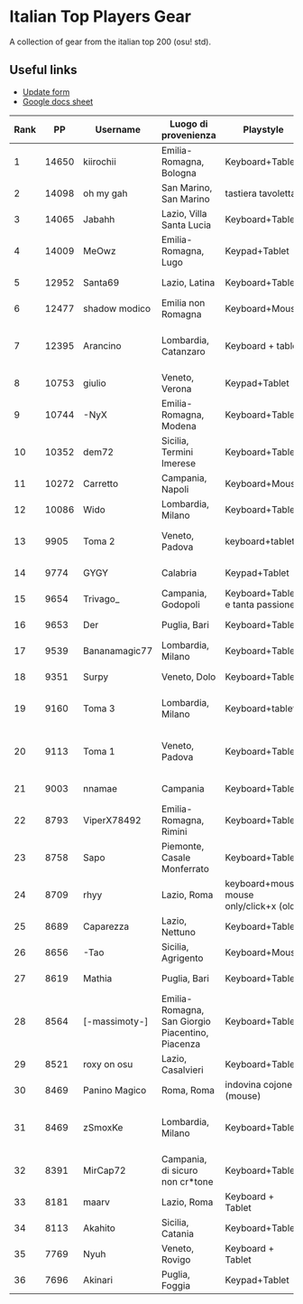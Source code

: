 # Italian Top Players Gear
A collection of gear from the italian top 200 (osu! std).

## Useful links
- [Update form](https://docs.google.com/forms/d/e/1FAIpQLSda6cfkVM5K-jvKprpvKbcX1vKcA1DMkJw6S2R79QjWjU0Qiw/viewform)
- [Google docs sheet](https://docs.google.com/spreadsheets/d/1bnU730-eG2OifO7ucLPpc2_z5B_ul11zTqyIPu8Uwm0)

[//]: # (Table)

|   Rank |    PP | Username      | Luogo di provenienza                             | Playstyle                                | Tap Style                                           | Tablet / Mouse       | Area / Filter / Sensitivity                                                                                                                              | Grip                                                                                                                                                                    | Keyboard                                      | Switch                             | osu! Resolution         | Skin                                                                                                                                                                |
|--------|-------|---------------|--------------------------------------------------|------------------------------------------|-----------------------------------------------------|----------------------|----------------------------------------------------------------------------------------------------------------------------------------------------------|-------------------------------------------------------------------------------------------------------------------------------------------------------------------------|-----------------------------------------------|------------------------------------|-------------------------|---------------------------------------------------------------------------------------------------------------------------------------------------------------------|
|      1 | 14650 | kiirochii     | Emilia-Romagna, Bologna                          | Keyboard+Tablet                          | Ring Middle + Index                                 | Wacom Bamboo CTH-470 | 112mm Forced aspect ratio                                                                                                                                | https://i.imgur.com/GeiuXI3.png                                                                                                                                         | hyperx alloy origins core                     | aqua                               | 1920x1080 fullscreen    | https://github.com/rudjx3/skins/blob/main/kiirochii.md                                                                                                              |
|      2 | 14098 | oh my gah     | San Marino, San Marino                           | tastiera tavoletta                       | singletap medio                                     | cth 480              | tra 90 e 112 proporzioni forzate                                                                                                                         | mi vergogno                                                                                                                                                             | hyperx                                        | aqua                               | schermo intero          | cambio skin di continuo                                                                                                                                             |
|      3 | 14065 | Jabahh        | Lazio, Villa Santa Lucia                         | Keyboard+Tablet                          | Middle singletap                                    | Wacom CTL 472        | 77mm x 43.31mm, 12ms 1000hz smoothing, 3 1 0 1 anti chatter                                                                                              | https://cdn.discordapp.com/attachments/873357839555506178/1062380085216288900/IMG_20230110_153826.jpg                                                                   | HyperX Alloy Origins Core TKL                 | HyperX Red                         | 1920x1080 Full Screen   | https://drive.google.com/file/d/1Du_ci_HnpmX87roDG9BIEf3PS9znIUM5/view                                                                                              |
|      4 | 14009 | MeOwz         | Emilia-Romagna, Lugo                             | Keypad+Tablet                            | Full Alt (Middle+Index)                             | CTH-690              | w105 h59.0625 x100 y35                                                                                                                                   | https://cdn.discordapp.com/attachments/609171497142976522/1062156346264408174/image.png                                                                                 | Keypad scrauso                                | Cherry MX Red (Silent[?])          | 1920x1080 Fullscreen    | https://skins.osuck.net/skins/863/download?v=0                                                                                                                      |
|      5 | 12952 | Santa69       | Lazio, Latina                                    | Keyboard+Tablet                          | Full alt                                            | One by wacom         | 84x47.25                                                                                                                                                 | https://cdn.discordapp.com/attachments/898215948841017414/1062153802398040165/WhatsApp_Image_2023-01-10_at_00.38.20.jpeg                                                | Hyperx                                        | Red                                | Fullscreen              | NM: https://www.mediafire.com/file/w75jeefmlbrxdxp/Aristia%2528Edit%2529.osk/file DT: https://www.mediafire.com/folder/p2tifa527ph2v/Rafis_Blu                      |
|      6 | 12477 | shadow modico | Emilia non Romagna                               | Keyboard+Mouse                           | Ring index full alt                                 | G703                 | 800 dpi 1.6x in game                                                                                                                                     | https://imgur.com/arTimBW                                                                                                                                               | Ducky One 3                                   | MX Brown                           | Fullscreen 1920x1080    | aristia                                                                                                                                                             |
|      7 | 12395 | Arancino      | Lombardia, Catanzaro                             | Keyboard + tablet                        | alternate starting bursts with middle finger        | cth 480              | 71x71mm (cambio spesso), filtri: https://cdn.discordapp.com/attachments/670022622150393866/1062401561197805588/image.png                                 | https://cdn.discordapp.com/attachments/670022622150393866/1062401208507175022/PXL_20230110_160252205.jpg                                                                | GMMK Pro                                      | Cherry mx yellow cap               | fullscreen 1920,1080    | https://arancino.s-ul.eu/YWNponq0                                                                                                                                   |
|      8 | 10753 | giulio        | Veneto, Verona                                   | Keypad+Tablet                            | Index singletap/alt                                 | Wacom CTL 472        | https://cdn.discordapp.com/attachments/990625798379687986/1062333951651360878/areaefiltri.png                                                            |                                                                                                                                                                         | Amusing KeypadPro                             | Cherry MX Black                    | Fullscreen              | https://cdn.discordapp.com/attachments/990625798379687986/1062334870086484029/BubbleSkin20-03-20.osk                                                                |
|      9 | 10744 | -NyX          | Emilia-Romagna, Modena                           | Keyboard+Tablet                          | Full alt                                            | Wacom ctl 472        | Area: 70x42mm, Tablet girato a 15° Filtri: Devocup antichatter, Latency e Antichatter Strength 10, antichatter multiplier 1, antichatter offset X=0, Y=1 | https://imgur.com/JlmMdY5                                                                                                                                               | HyperX Alloy Origins                          | HyperX Reds                        | (1920x1080) Fullscreen  | https://b.catgirlsare.sexy/Ix4N3i6h.osk                                                                                                                             |
|     10 | 10352 | dem72         | Sicilia, Termini Imerese                         | Keyboard+Tablet                          | Singletap                                           | ctl-472              | foto                                                                                                                                                     | https://cdn.discordapp.com/attachments/777797021632561162/1063066865850646618/grip.jpg                                                                                  | Hyperx alloy origins                          | Red                                | 1920x1080 Fullscreen    | https://osuskins.net/skin/k38KhZg                                                                                                                                   |
|     11 | 10272 | Carretto      | Campania, Napoli                                 | Keyboard+Mouse                           | Full alt                                            | Razer DeathAdder     | 1800 dpi 1x                                                                                                                                              | impossibile mi scoccio                                                                                                                                                  | una ducky ma non ricordo quale                | neg                                | fulscreen               | no. ti prego                                                                                                                                                        |
|     12 | 10086 | Wido          | Lombardia, Milano                                | Keyboard+Tablet                          | Singletap Index                                     | CTL-472              | 96x57.37 1ms 4strength 1000hz                                                                                                                            | https://cdn.discordapp.com/attachments/1052742094470516748/1070760630858035230/IMG_20230202_184009766.jpg                                                               | Cooler Master                                 | Brown                              | 1920x1080 Fullscreen    | https://drive.google.com/file/d/1xpxtmAu3GFAtdp54-_mI3WfSSFX0r3oU/view?usp=sharing                                                                                  |
|     13 |  9905 | Toma 2        | Veneto, Padova                                   | keyboard+tablet                          | middle index singletap and full alt                 | CTL-480              | 33mm x 36.95mm 18°                                                                                                                                       | https://imgur.com/a/2lkQFIk                                                                                                                                             | hyperx alloy origins 100%                     | hyperx red                         | 2560x1440               | https://drive.google.com/file/d/1mHcLnJnpR2gFhdOtZiELD2HnGKlATglY/view?usp=share_link                                                                               |
|     14 |  9774 | GYGY          | Calabria                                         | Keypad+Tablet                            | Middle singletap                                    | CTH-480              | 77x49.56 1x                                                                                                                                              |                                                                                                                                                                         | NONO Keypad                                   | Cherry MX Brown                    | 1920x1080 Fullscreen    |                                                                                                                                                                     |
|     15 |  9654 | Trivago_      | Campania, Godopoli                               | Keyboard+Tablet e tanta passione         | Full alt                                            | Wacom CTH 690        | 65mm x 40mm con 1.05x di sens                                                                                                                            | https://tommaso.s-ul.eu/ZTZoGukq                                                                                                                                        | Custom con PCB GK61X                          | Gateron Red                        | 1768x992 Fullscreen     | NM: https://tommaso.s-ul.eu/fIfA131t | DT: https://tommaso.s-ul.eu/MJSpwWx4                                                                                         |
|     16 |  9653 | Der           | Puglia, Bari                                     | Keyboard+Tablet                          | Middle (Main), Index                                | Intuos CTL-480       | https://i.imgur.com/8Va60DX.gif                                                                                                                          | https://i.imgur.com/9mimwPb.png                                                                                                                                         | Hyperx Alloy Origins                          | Red                                | 1920x1080 Full Screen   | No                                                                                                                                                                  |
|     17 |  9539 | Bananamagic77 | Lombardia, Milano                                | Keyboard+Tablet                          | Full alt                                            | Ctl-672              | Area:80 x 45, Latenza:12ms 143hz, sens:x1                                                                                                                | https://cdn.discordapp.com/attachments/687459402990616648/1063619697540616222/IMG_0824.jpg                                                                              | Logitech k120                                 | Membrane Keyboard :/               | Fullscreen 1920 x 1080  | Whitecat v1                                                                                                                                                         |
|     18 |  9351 | Surpy         | Veneto, Dolo                                     | Keyboard+Tablet                          | index(main), middle                                 | Wacom CTL-471        | old: 87.08x75.32 ~ new:  100x56.25 (always had smoothing 10ms+)                                                                                          | https://cdn.discordapp.com/attachments/785745051556511765/926134400851255347/IMG_5100.jpg                                                                               | old: corsair strafe ~ new: hyperx             | always had red switches            | 1920x1080 (Fullscreen)  | https://drive.google.com/file/d/1MGx7QTD_nqv2y-pTAfxZv_nmfxdGaPB5/view?usp=sharing                                                                                  |
|     19 |  9160 | Toma 3        | Lombardia, Milano                                | Keyboard+tablet                          | Singletap                                           | One by One Wacom 472 | Smoothing filter and Antichatter                                                                                                                         | https://cdn.discordapp.com/attachments/903678599742238790/1062180439185444894/rn_image_picker_lib_temp_8c056b6e-eca4-4f33-8ea2-7f9d54fa35d2.jpg                         | Corsair K55 RGB e Occasionalmente Ajazz       | Membrana e Red                     | 1920x1080 Windowed      | No                                                                                                                                                                  |
|     20 |  9113 | Toma 1        | Veneto, Padova                                   | Keyboard+Tablet                          | Index middle full alt, a volte volte singletappo.   | Xp-Pen G640          | guarda il mio profilo                                                                                                                                    | https://cdn.discordapp.com/attachments/947826503691927613/1063503796216537158/Screenshot_20230113_180349_Gallery.jpg                                                    | HyperX Alloy Fps Pro (main), Durgod K320      | Cherry red (main), Cherry brown    | Fullscreen 1440p        | La cambio sempre, usate quella di LoreFox (che sarei io)^^                                                                                                          |
|     21 |  9003 | nnamae        | Campania                                         | Keyboard+Tablet                          | Middle singletap/alt                                | Wacom CTL-472        | https://imgur.com/CXZK89a                                                                                                                                |                                                                                                                                                                         | durgod taurus k320                            | Cherry MX Red                      | 1920x1080 (Fullscreen)  | no                                                                                                                                                                  |
|     22 |  8793 | ViperX78492   | Emilia-Romagna, Rimini                           | Keyboard+Tablet                          | Index singletap/alt                                 | CTH-480              | 73.5 x 60.5 | Smoothing Filter 12ms 1000Hz, Antichatter 3 1 0 1                                                                                          | https://cdn.discordapp.com/attachments/821142349060505603/1062521119707512842/20230111_005831.jpg                                                                       | HyperX Alloy Origins Core                     | HyperX Red                         | 1920x1080 Fullscreen    | - Seoul V10 with Red Cursor https://gist.github.com/Fobxx/107e2bad2bf7312cd49431c696aac912                                                                          |
|     23 |  8758 | Sapo          | Piemonte, Casale Monferrato                      | Keyboard+Tablet                          | Ring Index                                          | CTL-4100             | mrekk area lol                                                                                                                                           | https://ibb.co/2yJXNR0                                                                                                                                                  | HyperX 60%                                    | Red                                | FULLSCREEN              | https://www.reddit.com/r/OsuSkins/comments/t5ys5o/std_only_hdsd_karcher_skin_remake_tippy_gochiusa/                                                                 |
|     24 |  8709 | rhyy          | Lazio, Roma                                      | keyboard+mouse, mouse only/click+x (old) | index singletap/full alt                            | Logitech G303 SE     | 800 dpi, 1.27x in game                                                                                                                                   |                                                                                                                                                                         | Keychron Q3                                   | Jwick Black, TX long 55g           | fullscreen 1080p        | https://files.catbox.moe/ff777z.osk                                                                                                                                 |
|     25 |  8689 | Caparezza     | Lazio, Nettuno                                   | Keyboard+Tablet                          | Full alt                                            | Wacom CTL-472        | 66x53                                                                                                                                                    | https://cdn.discordapp.com/attachments/928750473249435788/1062136572033630238/rn_image_picker_lib_temp_4e8aba3f-44f8-4b50-a881-654307592693.jpg                         | HyperX Alloy Origins Core                     | HyperX Aqua switch                 | FULLSCREEN              | NM https://www.mediafire.com/file/sdks525y5ix8kb2/VAXEI_VALERIO_EDIT.osk/file, DT RAFIS OR https://www.mediafire.com/file/gsctttev8hgdw17/SYtho_edit_scola.osk/file |
|     26 |  8656 | -Tao          | Sicilia, Agrigento                               | Keyboard+Mouse                           | Full Alt                                            | Glorious Model D-    | 800 DPI, 2.2x                                                                                                                                            | https://prnt.sc/sk6Mrsmd_GYZ                                                                                                                                            | HyperX Alloy Origins Core                     | Cherry Mx Red                      | 1920x1080               | https://raw.githubusercontent.com/eranyoung/osuSkins/master/Skins/vv_idke_trail.osk                                                                                 |
|     27 |  8619 | Mathia        | Puglia, Bari                                     | Keyboard+Tablet                          | Middle singletap                                    | CTL-480              | 45.43mm x 34.96mm                                                                                                                                        | come se tengo un martello in mano                                                                                                                                       | Corsair Strafe                                | Cherry mx red                      | 2k fullscreen           | https://mathya.it/skins                                                                                                                                             |
|     28 |  8564 | [-massimoty-] | Emilia-Romagna, San Giorgio Piacentino, Piacenza | Keyboard+Tablet                          | Mix                                                 | Wacom Ctl-472        | https://imgur.com/a/sMAEBHJ                                                                                                                              | https://cdn.discordapp.com/attachments/932024049897463858/1071462903074529351/IMG_2551.jpg                                                                              | Hyperx Alloy Origins Full                     | Red                                | Fullscreen 1920x1080    | cambio skin di continuo                                                                                                                                             |
|     29 |  8521 | roxy on osu   | Lazio, Casalvieri                                | Keyboard+Tablet                          | index (main) middle                                 | one by wacom         | 66.4 x 45.24                                                                                                                                             | https://cdn.discordapp.com/attachments/988507418487033937/1062376553226440774/1673360697115.jpg                                                                         | hyperx alloy origins core                     | hyperx red switch                  | 1920x1080 (Fullscreen)  | https://skins.osuck.net/skins/1648?v=0                                                                                                                              |
|     30 |  8469 | Panino Magico | Roma, Roma                                       | indovina cojone (mouse)                  | default                                             | superlight           | 1100dpi x1                                                                                                                                               | no                                                                                                                                                                      | hyperx                                        | RED LIKE ROSES                     | native(1920x1080)       | neg                                                                                                                                                                 |
|     31 |  8469 | zSmoxKe       | Lombardia, Milano                                | Keyboard+Tablet                          | Index middle a gargia di minchia, di solito alterno | Huion H1060P         | Area 90x58 | no filtri | 1x in-game sens                                                                                                                 | https://cdn.discordapp.com/attachments/810702231774035968/1070540110329815040/IMG_20230202_040313_948.jpg                                                               | GMMK Pro                                      | Tecsee Purple Panda                | 1920 x 1080 Fullscreen  | https://cdn.discordapp.com/attachments/777709893808291850/1064873917820452905/Jace_6.25.osk                                                                         |
|     32 |  8391 | MirCap72      | Campania, di sicuro non cr*tone                  | Keyboard+Tablet                          | full alt                                            | CTL-472              | https://media.discordapp.net/attachments/1014138759492685835/1062733498139553862/image.png?width=403&height=434                                          | https://media.discordapp.net/attachments/1014138759492685835/1062734105239879711/rn_image_picker_lib_temp_f6d509c0-29a4-47c4-8ded-85327e81ede6.jpg?width=325&height=433 | Corsair K63                                   | Cherry MX Red                      | 1920x1080 Fullscreen    | 50 euro                                                                                                                                                             |
|     33 |  8181 | maarv         | Lazio, Roma                                      | Keyboard + Tablet                        | Ring-Index                                          | Wacom CTL-672        | Area 85,72mm x 65,85mm, Filtri: lmao                                                                                                                     |                                                                                                                                                                         | devo cambiarla soon non so quale ho preso lol | Blue / Red                         | 1920x1080               | https://drive.google.com/drive/folders/1CRCumkSoArIKFHzA9NmzTEnhMoBOOk5-?usp=sharing                                                                                |
|     34 |  8113 | Akahito       | Sicilia, Catania                                 | Keyboard+Tablet                          | Ring Index                                          | ctl-480              | 1.0x 400dpi                                                                                                                                              | https://imgur.com/a/JAFyCvd                                                                                                                                             | KBD8X                                         | JWK ultimate black 62g             | 1920x1080 fullscreen    | https://mega.nz/file/VnAgSYIQ#e96D_PxAXcwhIJ97-QaPHj9rEQ6bLx_jM-VDRkaO4So                                                                                           |
|     35 |  7769 | Nyuh          | Veneto, Rovigo                                   | Keyboard + Tablet                        | Middle Singletap                                    | Wacom CTL-4100       | 65mm x 40mm                                                                                                                                              | https://nyuh.s-ul.eu/rbTiEGva                                                                                                                                           | 5075S Shine-Through                           | Akko CS Wine White / Gateron Brown | 1920x1080 (full screen) | https://nyuhskins.carrd.co/                                                                                                                                         |
|     36 |  7696 | Akinari       | Puglia, Foggia                                   | Keypad+Tablet                            | Ring Index                                          | CTL-4100             | 110x70mm 1.0x                                                                                                                                            |                                                                                                                                                                         | Anne Pro 2                                    | Gateron Red                        | 1920x1080 (Fullscreen)  | https://akinariportal.xyz/users/4001304                                                                                                                             |
